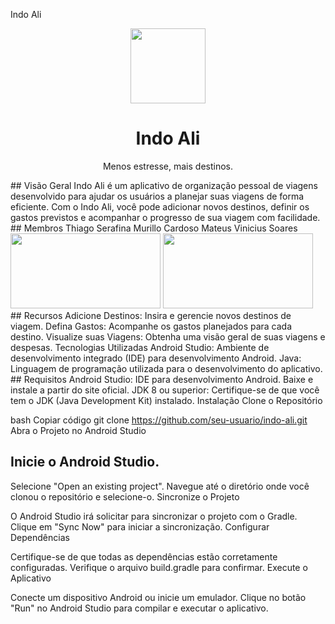 Indo Ali
<p align="center">
  <img src="https://i.imgur.com/q7LMuQA.png" style="width: 120px; height: 120px;"/>
</p>
<h1 align="center">Indo Ali</h1>
<p align="center">Menos estresse, mais destinos.</p>
##  Visão Geral
Indo Ali é um aplicativo de organização pessoal de viagens desenvolvido para ajudar os usuários a planejar suas viagens de forma eficiente. Com o Indo Ali, você pode adicionar novos destinos, definir os gastos previstos e acompanhar o progresso de sua viagem com facilidade.
## Membros 
Thiago Serafina
Murillo Cardoso
Mateus Vinicius Soares

<div  style="flex">
<img src="https://i.imgur.com/JA4lFoI.jpeg" style="width: 240px; height: 120px;"/>
<img src="https://i.imgur.com/pDpAny3.jpeg" style="width: 240px; height: 120px;"/>
  
</div>  
## Recursos
Adicione Destinos: Insira e gerencie novos destinos de viagem.
Defina Gastos: Acompanhe os gastos planejados para cada destino.
Visualize suas Viagens: Obtenha uma visão geral de suas viagens e despesas.
Tecnologias Utilizadas
Android Studio: Ambiente de desenvolvimento integrado (IDE) para desenvolvimento Android.
Java: Linguagem de programação utilizada para o desenvolvimento do aplicativo.
## Requisitos
Android Studio: IDE para desenvolvimento Android. Baixe e instale a partir do site oficial.
JDK 8 ou superior: Certifique-se de que você tem o JDK (Java Development Kit) instalado.
Instalação
Clone o Repositório

bash
Copiar código
git clone https://github.com/seu-usuario/indo-ali.git
Abra o Projeto no Android Studio

## Inicie o Android Studio.
Selecione "Open an existing project".
Navegue até o diretório onde você clonou o repositório e selecione-o.
Sincronize o Projeto

O Android Studio irá solicitar para sincronizar o projeto com o Gradle. Clique em "Sync Now" para iniciar a sincronização.
Configurar Dependências

Certifique-se de que todas as dependências estão corretamente configuradas. Verifique o arquivo build.gradle para confirmar.
Execute o Aplicativo

Conecte um dispositivo Android ou inicie um emulador.
Clique no botão "Run" no Android Studio para compilar e executar o aplicativo.
